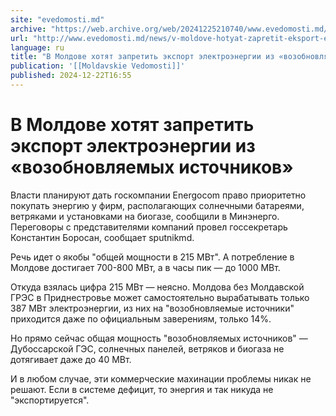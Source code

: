 ```yaml
---
site: "evedomosti.md"
archive: "https://web.archive.org/web/20241225210740/www.evedomosti.md/news/v-moldove-hotyat-zapretit-eksport-elektroenergii-iz-vozobnov"
url: "http://www.evedomosti.md/news/v-moldove-hotyat-zapretit-eksport-elektroenergii-iz-vozobnov"
language: ru
title: "В Молдове хотят запретить экспорт электроэнергии из «возобновляемых источников»"
publication: '[[Moldavskie Vedomosti]]'
published: 2024-12-22T16:55
---
```


# В Молдове хотят запретить экспорт электроэнергии из «возобновляемых источников»

Власти планируют дать госкомпании Energocom право приоритетно покупать энергию у фирм, располагающих солнечными батареями, ветряками и установками на биогазе, сообщили в Минэнерго. Переговоры с представителями компаний провел госсекретарь Константин Боросан, сообщает sputnikmd.

Речь идет о якобы "общей мощности в 215 МВт". А потребление в Молдове достигает 700-800 МВт, а в часы пик — до 1000 МВт.

Откуда взялась цифра 215 МВт — неясно. Молдова без Молдавской ГРЭС в Приднестровье может самостоятельно вырабатывать только 387 МВт электроэнергии, из них на "возобновляемые источники" приходится даже по официальным заверениям, только 14%.

Но прямо сейчас общая мощность "возобновляемых источников" — Дубоссарской ГЭС, солнечных панелей, ветряков и биогаза не дотягивает даже до 40 МВт.

И в любом случае, эти коммерческие махинации проблемы никак не решают. Если в системе дефицит, то энергия и так никуда не "экспортируется".